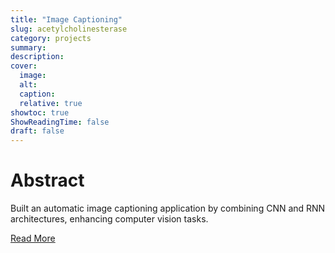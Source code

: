 ```yaml
---
title: "Image Captioning"
slug: acetylcholinesterase
category: projects
summary:
description:
cover:
  image:
  alt:
  caption:
  relative: true
showtoc: true
ShowReadingTime: false
draft: false
---
```


# Abstract

Built an automatic image captioning application by combining CNN and RNN architectures, enhancing computer vision tasks.

[Read More](https://vidyasrimani.github.io/ComputerVision_ImageCaptioning/)
